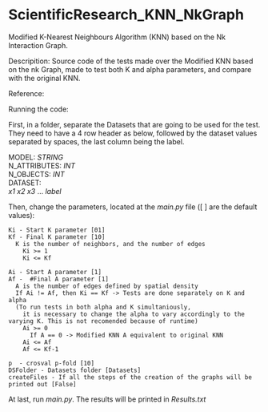 # ScientificResearch_KNN_NkGraph
Modified K-Nearest Neighbours Algorithm (KNN) based on the Nk Interaction Graph.

Descripition: Source code of the tests made over the Modified KNN based on the nk Graph, made to test both K and alpha parameters, and compare with the original KNN.

Reference: 

Running the code:

  First, in a folder, separate the Datasets that are going to be used for the test. They need to have a 4 row header as below, followed by the dataset values separated by spaces, the last column being the label.
  
  MODEL: *STRING*  
  N_ATTRIBUTES: *INT*  
  N_OBJECTS: *INT*  
  DATASET:  
  *x1* *x2* *x3* ... *label*
  
  Then, change the parameters, located at the *main.py* file ([ ] are the default values):
  
    Ki - Start K parameter [01]
    Kf - Final K parameter [10]
      K is the number of neighbors, and the number of edges
        Ki >= 1
        Ki <= Kf

    Ai - Start A parameter [1]
    Af -  #Final A parameter [1]
      A is the number of edges defined by spatial density
      If Ai != Af, then Ki == Kf -> Tests are done separately on K and alpha
      (To run tests in both alpha and K simultaniously,
        it is necessary to change the alpha to vary accordingly to the varying K. This is not recomended because of runtime)
        Ai >= 0
          If A == 0 -> Modified KNN A equivalent to original KNN
        Ai <= Af
        Af <= Kf-1
        
    p  - crosval p-fold [10]
    DSFolder - Datasets folder [Datasets]
    createFiles - If all the steps of the creation of the graphs will be printed out [False]
    
    
    
At last, run *main.py*. The results will be printed in *Results.txt*
   

